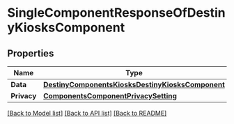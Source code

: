 # SingleComponentResponseOfDestinyKiosksComponent

## Properties
Name | Type | Description | Notes
------------ | ------------- | ------------- | -------------
**Data** | [**DestinyComponentsKiosksDestinyKiosksComponent**](Destiny.Components.Kiosks.DestinyKiosksComponent.md) |  | [optional] 
**Privacy** | [**ComponentsComponentPrivacySetting**](Components.ComponentPrivacySetting.md) |  | [optional] 

[[Back to Model list]](../README.md#documentation-for-models) [[Back to API list]](../README.md#documentation-for-api-endpoints) [[Back to README]](../README.md)


